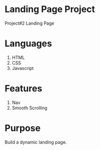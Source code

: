# Landing Page Project
Project#2 Landing Page
# Languages
1. HTML
2. CSS
3. Javascript
# Features
1. Nav
2. Smooth Scrolling
# Purpose
Build a dynamic landing page.

